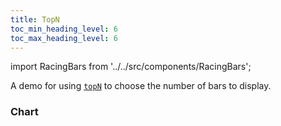 ```yaml
---
title: TopN
toc_min_heading_level: 6
toc_max_heading_level: 6
---
```


import RacingBars from '../../src/components/RacingBars';

A demo for using [`topN`](../documentation/options.md#topn) to choose the number of bars to display.

<!--truncate-->

### Chart

<div className="gallery">
  <RacingBars
    dataUrl="/data/population.csv"
    dataType="csv"
    topN={5}
  />
</div>
